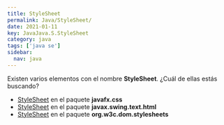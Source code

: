 ```yaml
---
title: StyleSheet
permalink: Java/StyleSheet/
date: 2021-01-11
key: JavaJava.S.StyleSheet
category: java
tags: ['java se']
sidebar: 
  nav: java
---
```


Existen varios elementos con el nombre **StyleSheet**. ¿Cuál de ellas estás buscando?
<ul>
<li><a href="/Java/Stylesheet-javafx-css/">StyleSheet</a> en el paquete <strong>javafx.css</strong></li>
<li><a href="/Java/StyleSheet-javax-swing-text-html/">StyleSheet</a> en el paquete <strong>javax.swing.text.html</strong></li>
<li><a href="/Java/StyleSheet-org-w3c-dom-stylesheets/">StyleSheet</a> en el paquete <strong>org.w3c.dom.stylesheets</strong></li>
<ul>
